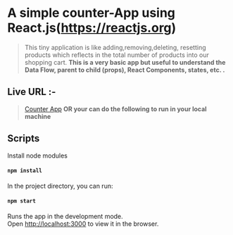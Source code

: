 # A simple counter-App using React.js(https://reactjs.org)

> This tiny application is like adding,removing,deleting, resetting products which reflects in the total number of products into our shopping cart.
**This is a very basic app but useful to understand the Data Flow, parent to child (props), React Components, states,  etc. .**

## Live URL :-

> [Counter App](http://Digs007.github.io/shopping-cart)
**OR your can do the following to run in your local machine**

## Scripts

Install node modules

#### `npm install`

In the project directory, you can run:

#### `npm start`

Runs the app in the development mode.<br>
Open [http://localhost:3000](http://localhost:3000) to view it in the browser.
